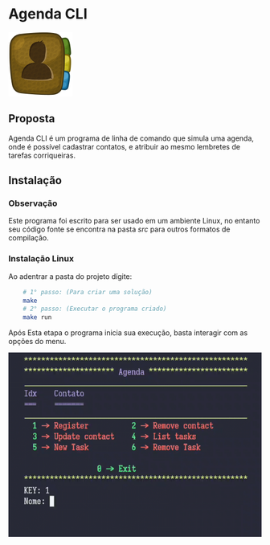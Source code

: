 # Agenda CLI

![Agenda](image/agenda.png)

## Proposta

Agenda CLI é um programa de linha de comando que simula uma agenda, onde é possível 
cadastrar contatos, e atribuir ao mesmo lembretes de tarefas corriqueiras.

## Instalação

### Observação 
Este programa foi escrito para ser usado em um ambiente Linux, no entanto seu código fonte
se encontra na pasta *src* para outros formatos de compilação.


### Instalação Linux

Ao adentrar a pasta do projeto dígite:

``` bash
    # 1° passo: (Para criar uma solução)
    make
    # 2° passo: (Executar o programa criado)
    make run
```

Após Esta etapa o programa inicia sua execução, basta interagir com as opções do menu. 

![gif](image/agenda_exe.gif)

